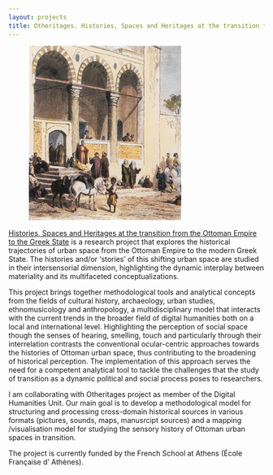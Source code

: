 ```yaml
---
layout: projects
title: Otheritages. Histories, Spaces and Heritages at the transition from the Ottoman Empire to the Greek State
---
```

<figure>
  <img src="../images/otheritages.jpg" width="300" alt="http://eng.travelogues.gr/item.php?view=52450" />
</figure>


<a href="https://otheritages.efa.gr">Histories, Spaces and Heritages at the transition from the Ottoman Empire to the Greek State</a> is a research project that explores the historical trajectories of urban space from the Ottoman Empire to the modern Greek State. 
The histories and/or ‘stories’ of this shifting urban space are studied in their intersensorial dimension, highlighting the dynamic interplay between materiality and its multifaceted conceptualizations.

This project brings together methodological tools and analytical concepts from the fields of cultural history, archaeology, urban studies, ethnomusicology and anthropology, a multidisciplinary model that interacts with the current trends in the broader field of digital humanities both on a local and international level.
Highlighting the perception of social space though the senses of hearing, smelling, touch and particularly through their interrelation contrasts the conventional ocular-centric approaches towards the histories of Ottoman urban space, thus contributing to the broadening of historical perception. The implementation of this approach serves the need for a competent analytical tool to tackle the challenges that the study of transition as a dynamic political and social process poses to researchers.

I am collaborating with Otheritages project as member of the Digital Humanities Unit. Our main goal is to develop a methodological model for structuring and processing cross-domain historical sources in various formats (pictures, sounds, maps, manusrcipt sources) and a mapping /visualisation model for studying the sensory history of Ottoman urban spaces in transition.
  
The project is currently funded by the French School at Athens (École Française d’ Athènes).
